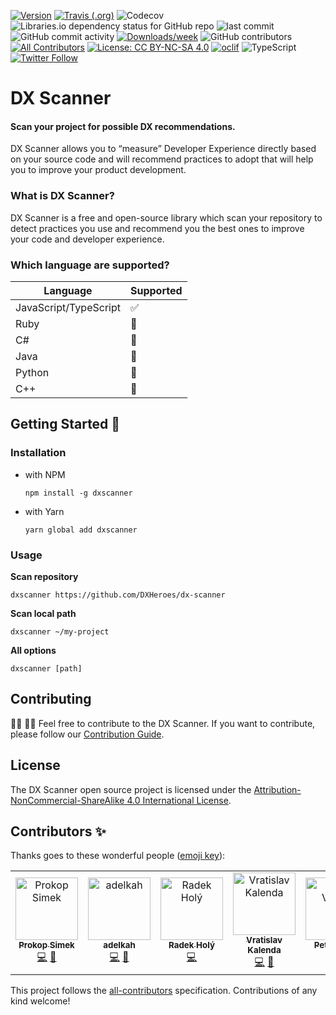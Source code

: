 [![Version](https://img.shields.io/npm/v/dx-scanner.svg)](https://npmjs.org/package/dx-scanner)
[![Travis (.org)](https://img.shields.io/travis/DXHeroes/dx-scanner)](https://travis-ci.org/DXHeroes/dx-scanner)
![Codecov](https://img.shields.io/codecov/c/github/DXHeroes/dx-scanner)
![Libraries.io dependency status for GitHub repo](https://img.shields.io/librariesio/github/DXHeroes/dx-scanner)
![last commit](https://img.shields.io/github/last-commit/DXHeroes/dx-scanner)
![GitHub commit activity](https://img.shields.io/github/commit-activity/w/DXHeroes/dx-scanner)
[![Downloads/week](https://img.shields.io/npm/dw/dx-scanner.svg)](https://npmjs.org/package/dx-scanner)
![GitHub contributors](https://img.shields.io/github/contributors/DXHeroes/dx-scanner)
[![All Contributors](https://img.shields.io/badge/all_contributors-5-orange.svg)](#contributors-)
[![License: CC BY-NC-SA 4.0](https://img.shields.io/badge/License-CC%20BY--NC--SA%204.0-lightgrey.svg)](https://creativecommons.org/licenses/by-nc-sa/4.0/) 
[![oclif](https://img.shields.io/badge/cli-oclif-brightgreen.svg)](https://oclif.io)
![TypeScript](https://img.shields.io/badge/%3C%2F%3E-Typescript-blue)
[![Twitter Follow](https://img.shields.io/twitter/follow/DX_Heroes?style=social)](https://twitter.com/DX_Heroes)

# DX Scanner

#### Scan your project for possible DX recommendations.

DX Scanner allows you to “measure” Developer Experience directly based on your source code and will recommend practices to adopt that will help you to improve your product development.

### What is DX Scanner?
DX Scanner is a free and open-source library which scan your repository to detect practices you use and recommend you the best ones to improve your code and developer experience.

### Which language are supported?
Language | Supported
------------ | -------------
JavaScript/TypeScript | ✅
Ruby | 🔄
C# | 🔄
Java | 🔄
Python | 🔄
C++ | 🔄

## Getting Started 🏁

### Installation

- with NPM
  
  ```npm install -g dxscanner``` 
- with Yarn 
  
  ```yarn global add dxscanner```

### Usage

**Scan repository**
```
dxscanner https://github.com/DXHeroes/dx-scanner
```
**Scan local path**
```
dxscanner ~/my-project
```

**All options**

```
dxscanner [path]
```
## Contributing
👩‍💻 👨‍💻
Feel free to contribute to the DX Scanner. If you want to contribute, please follow our [Contribution Guide](CONTRIBUTING.md).

## License

The DX Scanner open source project is licensed under the [Attribution-NonCommercial-ShareAlike 4.0 International License](https://creativecommons.org/licenses/by-nc-sa/4.0/).

## Contributors ✨

Thanks goes to these wonderful people ([emoji key](https://allcontributors.org/docs/en/emoji-key)):

<!-- ALL-CONTRIBUTORS-LIST:START - Do not remove or modify this section -->
<!-- prettier-ignore-start -->
<!-- markdownlint-disable -->
<table>
  <tr>
    <td align="center"><a href="https://github.com/prokopsimek"><img src="https://avatars2.githubusercontent.com/u/5487217?v=4" width="100px;" alt="Prokop Simek"/><br /><sub><b>Prokop Simek</b></sub></a><br /><a href="https://github.com/DXHeroes/dx-scanner/commits?author=prokopsimek" title="Code">💻</a> <a href="#maintenance-prokopsimek" title="Maintenance">🚧</a></td>
    <td align="center"><a href="https://github.com/adelkahomolova"><img src="https://avatars2.githubusercontent.com/u/53510747?v=4" width="100px;" alt="adelkah"/><br /><sub><b>adelkah</b></sub></a><br /><a href="https://github.com/DXHeroes/dx-scanner/commits?author=adelkahomolova" title="Code">💻</a> <a href="#maintenance-adelkahomolova" title="Maintenance">🚧</a></td>
    <td align="center"><a href="https://github.com/PyDeq"><img src="https://avatars3.githubusercontent.com/u/7268060?v=4" width="100px;" alt="Radek Holý"/><br /><sub><b>Radek Holý</b></sub></a><br /><a href="https://github.com/DXHeroes/dx-scanner/commits?author=PyDeq" title="Code">💻</a></td>
    <td align="center"><a href="http://www.applifting.cz"><img src="https://avatars2.githubusercontent.com/u/346066?v=4" width="100px;" alt="Vratislav Kalenda"/><br /><sub><b>Vratislav Kalenda</b></sub></a><br /><a href="https://github.com/DXHeroes/dx-scanner/commits?author=Vratislav" title="Code">💻</a> <a href="#ideas-Vratislav" title="Ideas, Planning, & Feedback">🤔</a></td>
    <td align="center"><a href="http://www.petrvnenk.com"><img src="https://avatars2.githubusercontent.com/u/1933654?v=4" width="100px;" alt="Petr Vnenk"/><br /><sub><b>Petr Vnenk</b></sub></a><br /><a href="https://github.com/DXHeroes/dx-scanner/commits?author=vnenkpet" title="Code">💻</a></td>
  </tr>
</table>

<!-- markdownlint-enable -->
<!-- prettier-ignore-end -->
<!-- ALL-CONTRIBUTORS-LIST:END -->

This project follows the [all-contributors](https://github.com/all-contributors/all-contributors) specification. Contributions of any kind welcome!
